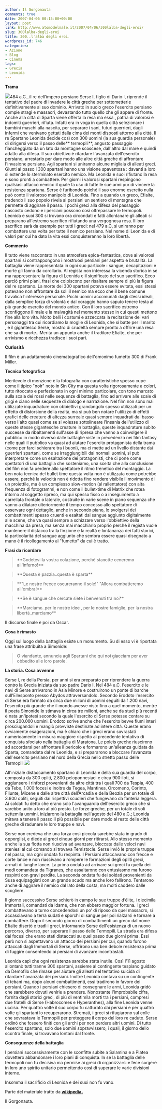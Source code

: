 ```yaml
---
author: Il Gorgonauta
comments: true
date: 2007-04-06 00:15:00+00:00
layout: post
link: http://www.atomodelmale.it/2007/04/06/300lalba-degli-eroi/
slug: 300lalba-degli-eroi
title: 300..l'alba degli eroi.
wordpress_id: 746
categories:
- Azione
- Blog
- Cinema
tags:
- Grecia
- Leonida
---
```


**Trama**




![](http://www.atomodelmale.it/wp-content/uploads/2008/10/300.jpg)484 a.C...il re dell'impero persiano Serse I, figlio di Dario I, riprende il tentativo del padre di invadere le città greche per sottometterle definitivamente al suo dominio. Arrivato in suolo greco l'esercito persiano compie stragi e massacri, devastando tutto quello che gli appare di fronte. Anche alla città di Sparta viene offerta la resa ma essa , patria di valorosi e indomiti guerrieri, rifiuta. Infatti era in voga in quella città selezionare i bambini maschi alla nascita, per separare i sani, futuri guerrieri, dagli infermi che venivano gettati dalla cima dei monti disposti attorno alla città. Il re Spartano Leonida decide così con 300 uomini (la sua guardia personale) di dirigersi verso il passo delle** termopili**, angusto passaggio fiancheggiato da un lato da montagne scoscese, dall'altro dal mare e quindi adatto alla difesa. Il suo obiettivo è ritardare l'avanzata dell'esercito persiano, arrestarlo per dare modo alle altre città greche di affrontare l'invasione persiana. Agli spartani si uniranno alcune migliaia di alleati greci. Giunti al passo i 300 spartani hanno una visione spaventosa : davanti a loro si estende lo sterminato esercito nemico. Ma Leonida e suoi rifiutano la resa e sono pronti a combattere. Per giorni i valorosi spartani respingono qualsiasi attacco nemico il quale fa uso di tutte le sue armi pur di vincere la resistenza spartana. Serse è furibondo poiché il suo enorme esercito nulla può conto il valoroso manipolo di Leonida. Fino a quando un greco, Efialte, tradendo il suo popolo rivela ai persiani un sentiero di montagna che permette di aggirare il passo. I pochi greci alla difesa del passaggio nascosto cedono e i persiani possono così oltrepassare le termopoli. Leonida e suoi 300 si trovano ora circondati e fatti allontanare gli alleati si preparano all'estremo sacrifico rifiutando una vergognosa resa. Il loro sacrifico sarà da esempio per tutti i greci: nel 479 a.C, si uniranno per combattere una volta per tutte il nemico persiano. Nel nome di Leonida e di valori per cui ha dato la vita essi conquisteranno la loro libertà.



<!-- more -->



**Commento**



Il tutto viene raccontato in una atmosfera epica-fantastica, dove ai valorosi spartani si contrappongono i mostruosi persiani per aspetto e brutalità. La battaglia viene rappresentata in ogni suo particole : sangue, decapitazioni e morte gli fanno da corollario.
Al regista non interessa la vicenda storica in se ma rappresentare la figura di Leonida e il significato del suo sacrifico. Ecco perciò primi piani, frasi che colpiscono per risaltare sempre di più la figura del re spartano.
La morte dei 300 spartani poteva essere evitata, essi stessi potevano non affrontare da soli il nemico ma ecco che il bene comune travalica l'interesse personale.
Pochi uomini accomunati dagli stessi ideali, dalla semplice forza di volontà e dal coraggio hanno saputo tenere testa al più grande esercito del mondo antico.
Con il loro sacrifico estremo sconfiggono il male e la malvagità nel momento stesso in cui questi mettono fine alla loro vita.
Molto belli i costumi e azzeccata la recitazione dei vari personaggi tra cui ricordiamo la moglie di Leonida, che si batte per il marito , e il gigantesco Serse, mostro di crudeltà sempre pronto a offrire una resa che sa di morte..
Merita un appunto anche il traditore Efialte, che per arrivismo e ricchezza tradisce i suoi pari.


**Curiosità**



Il film è un adattamento cinematografico dell'omonimo fumetto 300 di Frank Miller.


**Tecnica fotografica**



Meritevole di menzione è la fotografia con caratteristiche spesso cupe come il tipico "noir" noto in Sin City ma questa volta rigorosamente a colori, tutto ritoccato e perfezionato in ogni minimo particolare, con tono marcato sulla scala dei rossi nelle sequenze di battaglia, fino ad arrivare alle scale di grigi e ciano nelle sequenze di dialogo e narrazione. Nel film non sono mai utilizzate inquadrature con obbiettivi grandangolo spesso utilizzati per un effetto di distorsione della realtà, ma si può ben notare l'utilizzo di effetti grafici delle creature di altezza surreale quasi sempre inquadrati dal basso verso l'alto quasi come se si volesse sottolineare l'insania dell'utilizzo di queste stesse gigantesche creature in battaglia, queste inquadrature subito successe da ribaltamenti sull'asse di ripresa che vanno a coinvolgere il pubblico in modo diverso dalle battaglie viste in precedenza nei film fantasy nelle quali il pubblico va quasi ad aiutare l'esercito protagonista della trama (come per farci schierare tra i buoni), ma ci mette ad un livello distante dai guerrieri spartani, come se irraggiungibili dai normali uomini, si può interpretare come un esaltazione dei protagonisti, che ci pone come spettatori di una battaglia che sosteniamo, una scelta che alla conclusione del film non fa perdere allo spettatore il ritmo frenetico del montaggio. La ben nota tecnica del bullet time questa volta non è utilizzata come potrebbe essere, perché la velocità non è ridotta fino rendere visibile il movimento di un proiettile, ma è un complesso slow-motion (al rallentatore) con alta frequenza di fotogrammi, e non come il bullet-time di Matrix che rotea intorno al soggetto ripreso, ma qui spesso fisso o a inseguimento a carrellata frontale o laterale, costruite in varie scene in piano sequenza che vanno a dilatare ulteriormente il tempo concesso allo spettatore di osservare ogni dettaglio, anche in secondo piano, lo svolgersi dei combattimenti spesso cruenti e esaltati dal sangue aggiunto digitalmente alle scene, che va quasi sempre a schizzare verso l'obbiettivo della macchina da presa, ma senza mai macchiarlo proprio perché il regista vuole mantenere il distacco tra la finzione e la realtà e lontananza dei fatti storici, la particolarità del sangue aggiunto che sembra essere quasi disegnato a mano è il ricollegamento al "fumetto" da cui è tratto.


**Frasi da ricordare**





<blockquote>**Godetevi la vostra colazione, perché stanotte ceneremo all'inferno!**</blockquote>




<blockquote>**Questa è pazzia..questa è sparta**</blockquote>




<blockquote>**"Le nostre frecce oscureranno il sole!" "Allora combatteremo all'ombra!**</blockquote>




<blockquote>**Se è sangue che cercate siete i benvenuti tra noi**</blockquote>




<blockquote>**Marciamo..per le nostre idee , per le nostre famiglie, per la nostra libertà..marciamo**</blockquote>


Il discorso finale è poi da Oscar.


**Cosa è rimasto**



Oggi sul luogo della battaglia esiste un monumento. Su di esso vi è riportata una frase attribuita a Simonide:


<blockquote>O viandante, annuncia agli Spartani che qui
noi giacciam per aver obbedito alle loro parole.</blockquote>




**La storia. Cosa avvenne**



Serse I, re della Persia, per anni si era preparato per riprendere la guerra contro la Grecia iniziata da suo padre Dario I. Nel 484 a.C. l'esercito e le navi di Serse arrivarono in Asia Minore e costruirono un ponte di barche sull'Ellesponto presso Abydos attraversandolo. Secondo Erodoto l'esercito di Serse era formato da circa due milioni di uomini seguiti da 1.200 navi, l’esercito più grande che il mondo avesse visto fino a quel momento, mentre il poeta Simonide lo stimava in circa tre milioni, anche se da studi più recenti è nata un'ipotesi secondo la quale l'esercito di Serse potesse contare su circa 200.000 uomini. Erodoto scrive anche che l'esercito bevve fiumi interi prosciugandoli e mangiò provviste destinate ad intere città. Queste erano ovviamente esagerazioni, ma è chiaro che i greci erano sovrastati numericamente in misura maggiore rispetto al precedente tentativo di conquista sfociato nella battaglia di Maratona. Le poleis greche riuscirono ad accordarsi per affrontare il pericolo e formarono un'alleanza guidata da Sparta, comandata dal re Leonida, e si prepararono a bloccare l'avanzata dell'esercito persiano nel nord della Grecia nello stretto passo delle Termopili.![](http://www.atomodelmale.it/wp-content/uploads/2008/10/leonida-300x165.jpg)

All'iniziale distaccamento spartano di Leonida e della sua guardia del corpo, composta da 300 opliti, 2.800 peloponnesiaci e circa 900 iloti, si aggiunsero i rinforzi provenienti da altre città tra i quali 700 da Tespia, 400 da Tebe, 1.000 focesi e inoltre da Tegea, Mantinea, Orcomeno, Corinto, Fliunte, Micene e dalle altre città dell’Arcadia e della Beozia per un totale di 3.900 opliti, seguiti dai rispettivi scudieri che fungevano da fanteria leggera. Ai soldati fu detto che erano solo l'avanguardia dell'esercito greco che si sarebbe unito a loro al più presto. Le forze greche, per un totale di soli settemila uomini, iniziarono la battaglia nell'agosto del 480 a.C.; Leonida mirava a tenere il passo il più possibile per dare modo al resto delle città greche di radunare le loro truppe e navi.

Serse non credeva che una forza così piccola sarebbe stata in grado di opporglisi, e diede ai greci cinque giorni per ritirarsi. Allo stesso momento anche la sua flotta non riusciva ad avanzare, bloccata dalle veloci navi ateniesi al cui comando si trovava Temistocle. Serse inviò le proprie truppe nel passo, ma ogni ondata fu respinta. I Persiani attaccavano con frecce e corte lance e non riuscivano a rompere le formazioni degli opliti greci, armati di lunghe lance.
La prima ondata ad arrivare sui greci fu quella dei medi comandata da Tigranes, che assaltarono con entusiasmo ma furono respinti con gravi perdite. La seconda ondata fu dei soldati provenienti da Susa equipaggiati con un grande scudo ma anche loro fallirono. Tentarono anche di aggirare il nemico dal lato della costa, ma molti caddero dalle scogliere.

Il giorno successivo Serse schierò in campo le sue truppe d’élite, i diecimila Immortali, comandati da Idarne, che non ebbero maggior fortuna. I greci combattevano a turno concedendosi un po' di riposo da quel massacro, si accasciavano a terra sudati e sporchi di sangue per poi rialzarsi e tornare a combattere.
Dopo il secondo giorno di combattimenti un greco dal nome Efialte disertò e tradì i greci, informando Serse dell'esistenza di un nuovo percorso, diverso, per superare il passo delle Termopili. La strada era difesa dai focesi che erano stati distaccati su quel passo due giorni prima. Essi però non si aspettavano un attacco dei persiani per cui, quando furono attaccati dagli Immortali di Serse, offrirono una ben debole resistenza prima di fuggire consentendo ai persiani di avanzare incontrastati.

Leonida capì che ogni resistenza sarebbe stata inutile. Così l'11 agosto allontanò tutti tranne 300 spartani, assieme al contingente tespiano guidato da Demofilo che rimase per aiutare gli alleati nel tentativo suicida di ritardare l'avanzata dei persiani. Inoltre Leonida contava su un contingente di tebani ma, dopo alcuni combattimenti, essi tradirono in favore dei persiani. Quando i persiani chiesero di consegnare le armi, Leonida gridò che sarebbero dovuti venirle a prendere. Nonostante l'improbabile cifra, fornita dagli storici greci, di più di ventimila morti tra i persiani, compresi due fratelli di Serse (Habrocomes e Hyperanthes), alla fine Leonida venne ucciso. Per quattro volte il suo corpo fu catturato dai persiani e per quattro volte gli spartani lo recuperarono. Stremati, i greci si rifugiarono sul colle che sovrastava le Termopili per proteggere il corpo del loro re caduto. Serse ordinò che fossero finiti con gli archi per non perdere altri uomini. Di tutto l'esercito spartano, solo due uomini sopravvissero, i quali, il giorno dello scontro finale, si trovavano lontani dal fronte.


**Conseguenze della battaglia**



I persiani successivamente con le sconfitte subite a Salamina e a Platea dovettero abbandonare i loro piani di conquista. In se la battaglia delle termopoli non fu decisiva ma permise ai greci di organizzarsi e fece sorgere in loro uno spirito unitario permettendo così di superare le varie divisioni interne.

Insomma il sacrificio di Leonida e dei suoi non fu vano.

Parte del materiale tratto da **[wikipedia.](http://it.wikipedia.org/wiki/Pagina_principale)** [](http://atomodelmale.forumfree.net/?t=15527674)

Il Gorgonauta.
